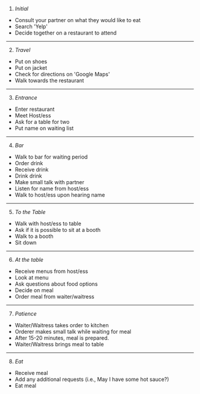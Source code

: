 1. *Initial*
+ Consult your partner on what they would like to eat
+ Search 'Yelp'
+ Decide together on a restaurant to attend
---
2. *Travel*
+ Put on shoes
+ Put on jacket
+ Check for directions on 'Google Maps'
+ Walk towards the restaurant
---
3. *Entrance*
+ Enter restaurant
+ Meet Host/ess
+ Ask for a table for two
+ Put name on waiting list
---
4. *Bar*
+ Walk to bar for waiting period
+ Order drink
+ Receive drink
+ Drink drink
+ Make small talk with partner
+ Listen for name from host/ess
+ Walk to host/ess upon hearing name
---
5. *To the Table*
+ Walk with host/ess to table
+ Ask if it is possible to sit at a booth
+ Walk to a booth
+ Sit down
---
6. *At the table*
+ Receive menus from host/ess
+ Look at menu
+ Ask questions about food options
+ Decide on meal
+ Order meal from waiter/waitress
---
7. *Patience*
+ Waiter/Waitress takes order to kitchen
+ Orderer makes small talk while waiting for meal
+ After 15-20 minutes, meal is prepared.
+ Waiter/Waitress brings meal to table
---
8. *Eat*
+ Receive meal
+ Add any additional requests (i.e., May I have some hot sauce?)
+ Eat meal
